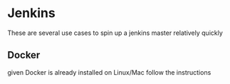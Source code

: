 # Jenkins

These are several use cases to spin up a jenkins master relatively quickly

## Docker

given Docker is already installed on Linux/Mac follow the instructions

